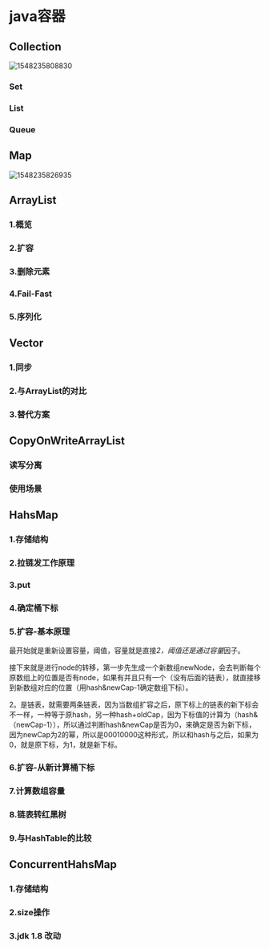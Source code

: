 # java容器

## Collection

![1548235808830](C:\Users\yinchengjian\AppData\Roaming\Typora\typora-user-images\1548235808830.png)

### Set

### List

### Queue

## Map

![1548235826935](C:\Users\yinchengjian\AppData\Roaming\Typora\typora-user-images\1548235826935.png)

## ArrayList

### 1.概览

### 2.扩容

### 3.删除元素

### 4.Fail-Fast

### 5.序列化

## Vector

### 1.同步

### 2.与ArrayList的对比

### 3.替代方案

## CopyOnWriteArrayList

### 读写分离

### 使用场景

## HahsMap

### 1.存储结构

### 2.拉链发工作原理

### 3.put

### 4.确定桶下标

### 5.扩容-基本原理

最开始就是重新设置容量，阈值，容量就是直接*2，阈值还是通过容量*因子。

接下来就是进行node的转移，第一步先生成一个新数组newNode，会去判断每个原数组上的位置是否有node，如果有并且只有一个（没有后面的链表），就直接移到新数组对应的位置（用hash&newCap-1确定数组下标）。

2。是链表，就需要两条链表，因为当数组扩容之后，原下标上的链表的新下标会不一样，一种等于原hash，另一种hash+oldCap，因为下标值的计算为（hash&（newCap-1）），所以通过判断hash&newCap是否为0，来确定是否为新下标，因为newCap为2的幂，所以是00010000这种形式，所以和hash与之后，如果为0，就是原下标，为1，就是新下标。



### 6.扩容-从新计算桶下标

### 7.计算数组容量

### 8.链表转红黑树

### 9.与HashTable的比较

## ConcurrentHahsMap

### 1.存储结构

### 2.size操作

### 3.jdk 1.8 改动

